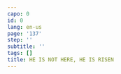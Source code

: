 ```yaml
---
capo: 0
id: 0
lang: en-us
page: '137'
step: ''
subtitle: ''
tags: []
title: HE IS NOT HERE, HE IS RISEN
---
```

